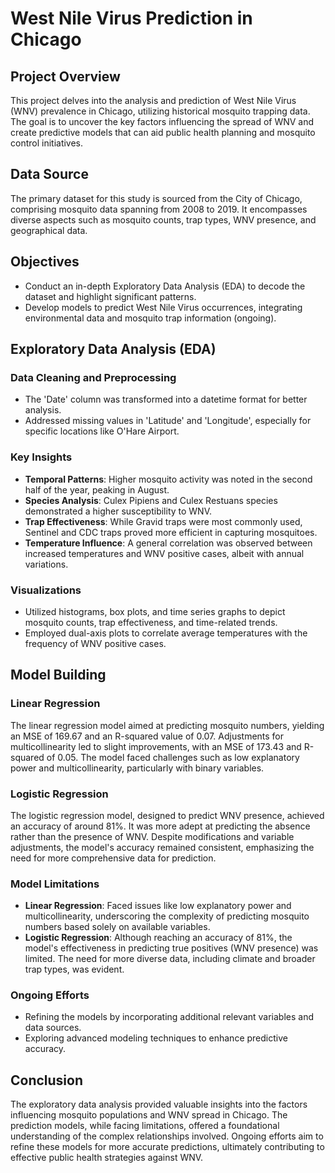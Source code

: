 # West Nile Virus Prediction in Chicago

## Project Overview
This project delves into the analysis and prediction of West Nile Virus (WNV) prevalence in Chicago, utilizing historical mosquito trapping data. The goal is to uncover the key factors influencing the spread of WNV and create predictive models that can aid public health planning and mosquito control initiatives.

## Data Source
The primary dataset for this study is sourced from the City of Chicago, comprising mosquito data spanning from 2008 to 2019. It encompasses diverse aspects such as mosquito counts, trap types, WNV presence, and geographical data.

## Objectives
- Conduct an in-depth Exploratory Data Analysis (EDA) to decode the dataset and highlight significant patterns.
- Develop models to predict West Nile Virus occurrences, integrating environmental data and mosquito trap information (ongoing).

## Exploratory Data Analysis (EDA)
### Data Cleaning and Preprocessing
- The 'Date' column was transformed into a datetime format for better analysis.
- Addressed missing values in 'Latitude' and 'Longitude', especially for specific locations like O'Hare Airport.

### Key Insights
- **Temporal Patterns**: Higher mosquito activity was noted in the second half of the year, peaking in August.
- **Species Analysis**: Culex Pipiens and Culex Restuans species demonstrated a higher susceptibility to WNV.
- **Trap Effectiveness**: While Gravid traps were most commonly used, Sentinel and CDC traps proved more efficient in capturing mosquitoes.
- **Temperature Influence**: A general correlation was observed between increased temperatures and WNV positive cases, albeit with annual variations.

### Visualizations
- Utilized histograms, box plots, and time series graphs to depict mosquito counts, trap effectiveness, and time-related trends.
- Employed dual-axis plots to correlate average temperatures with the frequency of WNV positive cases.

## Model Building

### Linear Regression
The linear regression model aimed at predicting mosquito numbers, yielding an MSE of 169.67 and an R-squared value of 0.07. Adjustments for multicollinearity led to slight improvements, with an MSE of 173.43 and R-squared of 0.05. The model faced challenges such as low explanatory power and multicollinearity, particularly with binary variables.

### Logistic Regression
The logistic regression model, designed to predict WNV presence, achieved an accuracy of around 81%. It was more adept at predicting the absence rather than the presence of WNV. Despite modifications and variable adjustments, the model's accuracy remained consistent, emphasizing the need for more comprehensive data for prediction.

### Model Limitations
- **Linear Regression**: Faced issues like low explanatory power and multicollinearity, underscoring the complexity of predicting mosquito numbers based solely on available variables.
- **Logistic Regression**: Although reaching an accuracy of 81%, the model's effectiveness in predicting true positives (WNV presence) was limited. The need for more diverse data, including climate and broader trap types, was evident.

### Ongoing Efforts
- Refining the models by incorporating additional relevant variables and data sources.
- Exploring advanced modeling techniques to enhance predictive accuracy.

## Conclusion
The exploratory data analysis provided valuable insights into the factors influencing mosquito populations and WNV spread in Chicago. The prediction models, while facing limitations, offered a foundational understanding of the complex relationships involved. Ongoing efforts aim to refine these models for more accurate predictions, ultimately contributing to effective public health strategies against WNV.